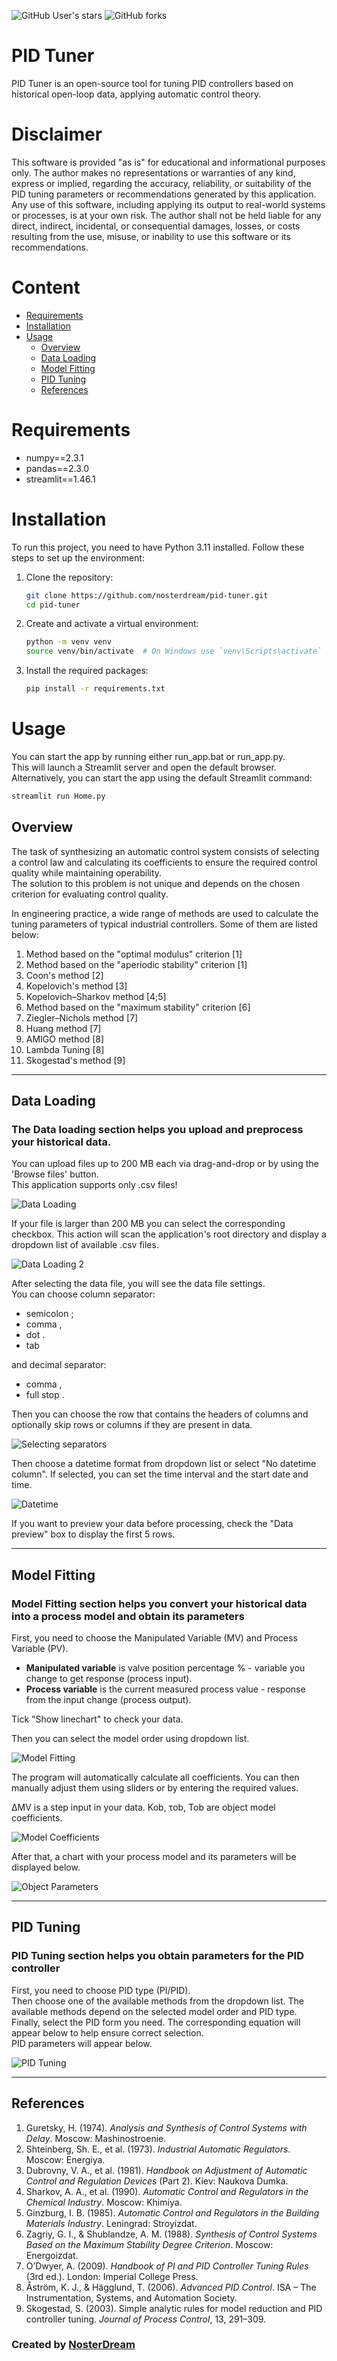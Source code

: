![GitHub User's stars](https://img.shields.io/github/stars/nosterdream/pid-tuner)
![GitHub forks](https://img.shields.io/github/forks/nosterdream/pid-tuner)

# PID Tuner

PID Tuner is an open-source tool for tuning PID controllers based on historical open-loop data, applying automatic 
control theory.

# Disclaimer
This software is provided "as is" for educational and informational purposes only.
The author makes no representations or warranties of any kind, express or implied, regarding the accuracy, reliability, 
or suitability of the PID tuning parameters or recommendations generated by this application.
Any use of this software, including applying its output to real-world systems or processes, is at your own risk.
The author shall not be held liable for any direct, indirect, incidental, or consequential damages, losses, or costs 
resulting from the use, misuse, or inability to use this software or its recommendations.

# Content
- [Requirements](#requirements)
- [Installation](#installation)
- [Usage](#usage)
  - [Overview](#overview)
  - [Data Loading](#data-loading)
  - [Model Fitting](#model-fitting)
  - [PID Tuning](#pid-tuning)
  - [References](#references)


# Requirements

- numpy==2.3.1
- pandas==2.3.0
- streamlit==1.46.1

# Installation

To run this project, you need to have Python 3.11 installed. Follow these steps to set up the environment:

1. Clone the repository:
    ```bash
    git clone https://github.com/nosterdream/pid-tuner.git
    cd pid-tuner
    ```

2. Create and activate a virtual environment:
    ```bash
    python -m venv venv
    source venv/bin/activate  # On Windows use `venv\Scripts\activate`
    ```

3. Install the required packages:
    ```bash
    pip install -r requirements.txt
    ```

# Usage

You can start the app by running either run_app.bat or run_app.py.  
This will launch a Streamlit server and open the default browser.  
Alternatively, you can start the app using the default Streamlit command:

```bash
streamlit run Home.py
```
## Overview

The task of synthesizing an automatic control system consists of selecting a control law and calculating its 
coefficients to ensure the required control quality while maintaining operability.  
The solution to this problem is not unique and depends on the chosen criterion for evaluating control quality.  

In engineering practice, a wide range of methods are used to calculate the tuning parameters of typical industrial 
controllers. Some of them are listed below:

1. Method based on the "optimal modulus" criterion [1]
2. Method based on the "aperiodic stability" criterion [1]
3. Coon's method [2]
4. Kopelovich's method [3]
5. Kopelovich–Sharkov method [4;5]
6. Method based on the "maximum stability" criterion [6]
7. Ziegler–Nichols method [7]
8. Huang method [7]
9. AMIGO method [8]
10. Lambda Tuning [8]
11. Skogestad's method [9]

---

## Data Loading
### The Data loading section helps you upload and preprocess your historical data.

You can upload files up to 200 MB each via drag-and-drop or by using the 'Browse files' button.  
This application supports only .csv files!

![Data Loading](pics/data_loading.png)

If your file is larger than 200 MB you can select the corresponding checkbox.
This action will scan the application's root directory and display a dropdown list of available .csv files.

![Data Loading 2](pics/data_loading_2.png)

After selecting the data file, you will see the data file settings.  
You can choose column separator:
- semicolon ;
- comma ,
- dot .
- tab   

and decimal separator:
- comma ,
- full stop .

Then you can choose the row that contains the headers of columns and optionally skip rows or columns if they are present 
in data.

![Selecting separators](pics/separators.png)

Then choose a datetime format from dropdown list or select "No datetime column".
If selected, you can set the time interval and the start date and time.

![Datetime](pics/datetime.png)

If you want to preview your data before processing, check the "Data preview" box to display the first 5 rows.

---

## Model Fitting
### Model Fitting section helps you convert your historical data into a process model and obtain its parameters
First, you need to choose the Manipulated Variable (MV) and Process Variable (PV).
- **Manipulated variable** is valve position percentage % - variable you change to get response (process input).
- **Process variable** is the current measured process value - response from the input change (process output).

Tick "Show linechart" to check your data.

Then you can select the model order using dropdown list.

![Model Fitting](pics/MV_PV_order.png)

The program will automatically calculate all coefficients. You can then manually adjust them using sliders or 
by entering the required values.

ΔMV is a step input in your data. Kob, τob, Tob are object model coefficients.

![Model Coefficients](pics/coefficients.png)

After that, a chart with your process model and its parameters will be displayed below.

![Object Parameters](pics/object_parameters.png)

---

## PID Tuning
### PID Tuning section helps you obtain parameters for the PID controller

First, you need to choose PID type (PI/PID).  
Then choose one of the available methods from the dropdown list. The available methods depend on the selected model 
order and PID type.  
Finally, select the PID form you need. The corresponding equation will appear below to help ensure correct selection.  
PID parameters will appear below.

![PID Tuning](pics/pid_tuning.png)

---

## References

1. Guretsky, H. (1974). *Analysis and Synthesis of Control Systems with Delay*. Moscow: Mashinostroenie.  
2. Shteinberg, Sh. E., et al. (1973). *Industrial Automatic Regulators*. Moscow: Energiya.  
3. Dubrovny, V. A., et al. (1981). *Handbook on Adjustment of Automatic Control and Regulation Devices* (Part 2). Kiev: Naukova Dumka.  
4. Sharkov, A. A., et al. (1990). *Automatic Control and Regulators in the Chemical Industry*. Moscow: Khimiya.  
5. Ginzburg, I. B. (1985). *Automatic Control and Regulators in the Building Materials Industry*. Leningrad: Stroyizdat.  
6. Zagriy, G. I., & Shublandze, A. M. (1988). *Synthesis of Control Systems Based on the Maximum Stability Degree Criterion*. Moscow: Energoizdat.  
7. O’Dwyer, A. (2009). *Handbook of PI and PID Controller Tuning Rules* (3rd ed.). London: Imperial College Press.  
8. Åström, K. J., & Hägglund, T. (2006). *Advanced PID Control*. ISA – The Instrumentation, Systems, and Automation Society.  
9. Skogestad, S. (2003). Simple analytic rules for model reduction and PID controller tuning. *Journal of Process Control*, 13, 291–309.

### Created by [NosterDream](https://github.com/nosterdream)
